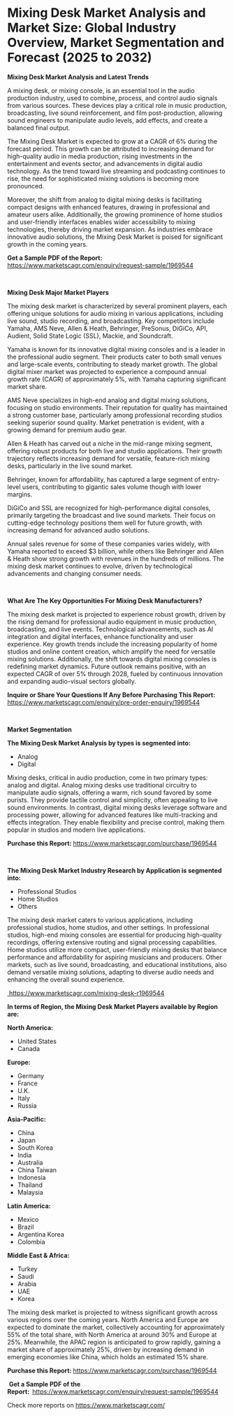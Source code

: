 <p><h1>Mixing Desk Market Analysis and Market Size: Global Industry Overview, Market Segmentation and Forecast (2025 to 2032)</h1></p><p><strong>Mixing Desk Market Analysis and Latest Trends</strong></p>
<p><p>A mixing desk, or mixing console, is an essential tool in the audio production industry, used to combine, process, and control audio signals from various sources. These devices play a critical role in music production, broadcasting, live sound reinforcement, and film post-production, allowing sound engineers to manipulate audio levels, add effects, and create a balanced final output.</p><p>The Mixing Desk Market is expected to grow at a CAGR of 6% during the forecast period. This growth can be attributed to increasing demand for high-quality audio in media production, rising investments in the entertainment and events sector, and advancements in digital audio technology. As the trend toward live streaming and podcasting continues to rise, the need for sophisticated mixing solutions is becoming more pronounced.</p><p>Moreover, the shift from analog to digital mixing desks is facilitating compact designs with enhanced features, drawing in professional and amateur users alike. Additionally, the growing prominence of home studios and user-friendly interfaces enables wider accessibility to mixing technologies, thereby driving market expansion. As industries embrace innovative audio solutions, the Mixing Desk Market is poised for significant growth in the coming years.</p></p>
<p><strong>Get a Sample PDF of the Report:&nbsp;</strong> <a href="https://www.marketscagr.com/enquiry/request-sample/1969544?utm_campaign=2306&utm_medium=2&utm_source=Github&utm_content=ia&utm_term=08022025&utm_id=mixing-desk">https://www.marketscagr.com/enquiry/request-sample/1969544</a></p>
<p>&nbsp;</p>
<p><strong>Mixing Desk Major Market Players</strong></p>
<p><p>The mixing desk market is characterized by several prominent players, each offering unique solutions for audio mixing in various applications, including live sound, studio recording, and broadcasting. Key competitors include Yamaha, AMS Neve, Allen & Heath, Behringer, PreSonus, DiGiCo, API, Audient, Solid State Logic (SSL), Mackie, and Soundcraft.</p><p>Yamaha is known for its innovative digital mixing consoles and is a leader in the professional audio segment. Their products cater to both small venues and large-scale events, contributing to steady market growth. The global digital mixer market was projected to experience a compound annual growth rate (CAGR) of approximately 5%, with Yamaha capturing significant market share.</p><p>AMS Neve specializes in high-end analog and digital mixing solutions, focusing on studio environments. Their reputation for quality has maintained a strong customer base, particularly among professional recording studios seeking superior sound quality. Market penetration is evident, with a growing demand for premium audio gear.</p><p>Allen & Heath has carved out a niche in the mid-range mixing segment, offering robust products for both live and studio applications. Their growth trajectory reflects increasing demand for versatile, feature-rich mixing desks, particularly in the live sound market.</p><p>Behringer, known for affordability, has captured a large segment of entry-level users, contributing to gigantic sales volume though with lower margins.</p><p>DiGiCo and SSL are recognized for high-performance digital consoles, primarily targeting the broadcast and live sound markets. Their focus on cutting-edge technology positions them well for future growth, with increasing demand for advanced audio solutions.</p><p>Annual sales revenue for some of these companies varies widely, with Yamaha reported to exceed $3 billion, while others like Behringer and Allen & Heath show strong growth with revenues in the hundreds of millions. The mixing desk market continues to evolve, driven by technological advancements and changing consumer needs.</p></p>
<p>&nbsp;</p>
<p><strong>What Are The Key Opportunities For Mixing Desk Manufacturers?</strong></p>
<p><p>The mixing desk market is projected to experience robust growth, driven by the rising demand for professional audio equipment in music production, broadcasting, and live events. Technological advancements, such as AI integration and digital interfaces, enhance functionality and user experience. Key growth trends include the increasing popularity of home studios and online content creation, which amplify the need for versatile mixing solutions. Additionally, the shift towards digital mixing consoles is redefining market dynamics. Future outlook remains positive, with an expected CAGR of over 5% through 2028, fueled by continuous innovation and expanding audio-visual sectors globally.</p></p>
<p><strong>Inquire or Share Your Questions If Any Before Purchasing This Report:</strong> <a href="https://www.marketscagr.com/enquiry/pre-order-enquiry/1969544?utm_campaign=2306&utm_medium=2&utm_source=Github&utm_content=ia&utm_term=08022025&utm_id=mixing-desk">https://www.marketscagr.com/enquiry/pre-order-enquiry/1969544</a></p>
<p>&nbsp;</p>
<p><strong>Market Segmentation</strong></p>
<p><strong>The Mixing Desk Market Analysis by types is segmented into:</strong></p>
<p><ul><li>Analog</li><li>Digital</li></ul></p>
<p><p>Mixing desks, critical in audio production, come in two primary types: analog and digital. Analog mixing desks use traditional circuitry to manipulate audio signals, offering a warm, rich sound favored by some purists. They provide tactile control and simplicity, often appealing to live sound environments. In contrast, digital mixing desks leverage software and processing power, allowing for advanced features like multi-tracking and effects integration. They enable flexibility and precise control, making them popular in studios and modern live applications.</p></p>
<p><strong>Purchase this Report:&nbsp;</strong><a href="https://www.marketscagr.com/purchase/1969544?utm_campaign=2306&utm_medium=2&utm_source=Github&utm_content=ia&utm_term=08022025&utm_id=mixing-desk">https://www.marketscagr.com/purchase/1969544</a></p>
<p>&nbsp;</p>
<p><strong>The Mixing Desk Market Industry Research by Application is segmented into:</strong></p>
<p><ul><li>Professional Studios</li><li>Home Studios</li><li>Others</li></ul></p>
<p><p>The mixing desk market caters to various applications, including professional studios, home studios, and other settings. In professional studios, high-end mixing consoles are essential for producing high-quality recordings, offering extensive routing and signal processing capabilities. Home studios utilize more compact, user-friendly mixing desks that balance performance and affordability for aspiring musicians and producers. Other markets, such as live sound, broadcasting, and educational institutions, also demand versatile mixing solutions, adapting to diverse audio needs and enhancing the overall sound experience.</p></p>
<p><a href="https://www.marketscagr.com/mixing-desk-r1969544?utm_campaign=2306&utm_medium=2&utm_source=Github&utm_content=ia&utm_term=08022025&utm_id=mixing-desk">&nbsp;https://www.marketscagr.com/mixing-desk-r1969544</a></p>
<p><strong>In terms of Region, the Mixing Desk Market Players available by Region are:</strong></p>
<p>
    <p> <strong> North America: </strong>
        <ul>
            <li>United States</li>
            <li>Canada</li>
        </ul>
        </p> 
    <p> <strong> Europe: </strong>
        <ul>
            <li>Germany</li>
            <li>France</li>
            <li>U.K.</li>
            <li>Italy</li>
            <li>Russia</li>
        </ul>
        </p> 
    <p> <strong> Asia-Pacific: </strong>
        <ul>
            <li>China</li>
            <li>Japan</li>
            <li>South Korea</li>
            <li>India</li>
            <li>Australia</li>
            <li>China Taiwan</li>
            <li>Indonesia</li>
            <li>Thailand</li>
            <li>Malaysia</li>
        </ul>
        </p> 
    <p> <strong> Latin America: </strong>
        <ul>
            <li>Mexico</li>
            <li>Brazil</li>
            <li>Argentina Korea</li>
            <li>Colombia</li>
        </ul>
        </p> 
    <p> <strong> Middle East & Africa: </strong>
        <ul>
            <li>Turkey</li>
            <li>Saudi</li>
            <li>Arabia</li>
            <li>UAE</li>
            <li>Korea</li>
        </ul>
    </p>
    </p>
<p><p>The mixing desk market is projected to witness significant growth across various regions over the coming years. North America and Europe are expected to dominate the market, collectively accounting for approximately 55% of the total share, with North America at around 30% and Europe at 25%. Meanwhile, the APAC region is anticipated to grow rapidly, gaining a market share of approximately 25%, driven by increasing demand in emerging economies like China, which holds an estimated 15% share.</p></p>
<p><strong>Purchase this Report: </strong><a href="https://www.marketscagr.com/purchase/1969544?utm_campaign=2306&utm_medium=2&utm_source=Github&utm_content=ia&utm_term=08022025&utm_id=mixing-desk">https://www.marketscagr.com/purchase/1969544</a></p>
<p>&nbsp;<strong>Get a Sample PDF of the Report:&nbsp;&nbsp;</strong><a href="https://www.marketscagr.com/enquiry/request-sample/1969544?utm_campaign=2306&utm_medium=2&utm_source=Github&utm_content=ia&utm_term=08022025&utm_id=mixing-desk">https://www.marketscagr.com/enquiry/request-sample/1969544</a></p>
<p><strong></strong></p>
<p>Check more reports on <a href="https://www.marketscagr.com/?utm_campaign=2306&utm_medium=2&utm_source=Github&utm_content=ia&utm_term=08022025&utm_id=mixing-desk">https://www.marketscagr.com/</a></p>